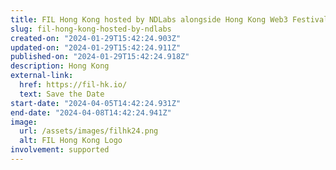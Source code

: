 ```yaml
---
title: FIL Hong Kong hosted by NDLabs alongside Hong Kong Web3 Festival
slug: fil-hong-kong-hosted-by-ndlabs
created-on: "2024-01-29T15:42:24.903Z"
updated-on: "2024-01-29T15:42:24.911Z"
published-on: "2024-01-29T15:42:24.918Z"
description: Hong Kong
external-link:
  href: https://fil-hk.io/
  text: Save the Date
start-date: "2024-04-05T14:42:24.931Z"
end-date: "2024-04-08T14:42:24.941Z"
image:
  url: /assets/images/filhk24.png
  alt: FIL Hong Kong Logo
involvement: supported
---
```

